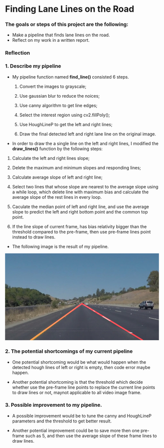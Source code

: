 # **Finding Lane Lines on the Road**

### The goals or steps of this project are the following:
* Make a pipeline that finds lane lines on the road.
* Reflect on my work in a written report.

### Reflection

### 1. Describe my pipeline

* My pipeline function named **find_line()** consisted 6 steps.

  1. Convert the images to grayscale;

  2. Use gaussian blur to reduce the noices;

  3. Use canny algorithm to get line edges;

  4. Select the interest region using cv2.fillPoly();

  5. Use HoughLineP to get the left and right lines;
  
  6. Draw the final detected left and right lane line on the original image.

* In order to draw the a single line on the left and right lines, I modified the **draw_lines()** function by the following steps:

 1. Calculate the left and right lines slope;

 2. Delete the maximum and minimum slopes and responding lines;

 3. Calculate average slope of left and right line; 

 4. Select two lines that whose slope are nearest to the average slope using a while loop, which delete line with maximum bias and calculate the average slope of the rest lines in every loop. 

 5. Caculate the median point of left and right line, and use the average slope to predict the left and right bottom point and the common top point.

 6. If the line slope of current frame, has  bias relativity bigger than the threshold compared to the pre-frame, then use pre-frame lines point instead to draw lines. 

* The following image is the result of my pipeline.


[//]: # (Image References)

[image1]: ./test_images_out/solidYellowCurve_out.jpg "Lane line"

![The detected lane line][image1]


### 2. The potential shortcomings of my current pipeline

* One potential shortcoming would be what would happen when the detected hough lines of left or right is empty, then code error maybe happen.

* Another potential shortcoming is that the threshold which decide whether use the pre-frame line points to replace the current line points to draw lines or not, maynot applicable to all video image frame. 



### 3. Possible improvement to my pipeline.

* A possible improvement would be to tune the canny and HoughLineP parameters and the threshold to get better result.


* Another potential improvement could be to save more then one pre-frame such as 5, and then use the average slope of these frame lines to draw lines. 